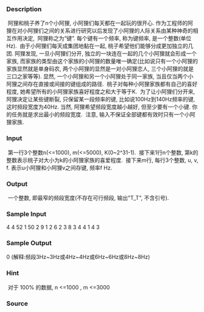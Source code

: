
### Description
 阿狸和桃子养了n个小阿狸, 小阿狸们每天都在一起玩的很开心. 作为工程师的阿狸在对小阿狸们之间的关系进行研究以后发现了小阿狸的人际关系由某种神奇的相互作用决定,  阿狸称之为“键”. 每个键有一个频率, 称为键频率, 是一个整数(单位Hz).
 由于小阿狸们每天成集团地黏在一起, 桃子希望他们能够分成更加独立的几团. 阿狸发现, 一旦小阿狸们分开, 独立的一块连在一起的几个小阿狸就会形成一个家族, 而家族的类型由这个家族的小阿狸的数量唯一确定(比如说只有一个小阿狸的家族显然就是单身码农, 两个小阿狸的显然是一对小阿狸恋人, 三个小阿狸的就是三口之家等等). 显然, 一个小阿狸和另一个小阿狸处于同一家族, 当且仅当两个小阿狸之间存在直接或间接的键组成的路径.
 桃子对每种小阿狸家族都有自己的喜好程度, 她希望所有的小阿狸家族喜好程度之和大于等于K.
 为了让小阿狸们分开来, 阿狸决定让某些键断裂, 只保留某一段频率的键, 比如说100Hz到140Hz频率的键, 这时频段宽度为40Hz. 当然, 阿狸希望频段宽度越小越好, 但至少要有一个小键. 你的任务就是求出最小的频段宽度.
 注意, 输入不保证全部键都有效时只有一个小阿狸家族.

### Input
 第一行3个整数n(<=1000), m(<=5000), K(0~2^31-1).
 接下来1行n个整数, 第k的整数表示桃子对大小为k的小阿狸家族的喜爱程度.
 接下来m行, 每行3个整数, u, v, f. 表示u小阿狸和小阿狸v之间存键, 频率f Hz.

### Output
 一个整数, 即最窄的频段宽度(不存在可行频段, 输出"T_T", 不含引号).

### Sample Input
 4 4 52
 1 50 2 9
 1 2 6
 2 3 8
 3 4 4
 1 4 3

### Sample Output
 0
 (解释:频段3Hz~3Hz或4Hz~4Hz或6Hz~6Hz或8Hz~8Hz)


### Hint
 对于 100% 的数据, n <=1000 , m <=3000

### Source
